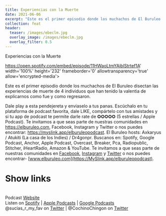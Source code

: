 ```yaml
---
title: Experiencias con la Muerte
date: 2021-06-06
excerpt: "Este es el primer episodio donde los muchachos de El Buruleo disectan las experiencias de muerte de 4 individuos que han tenido la valentia de explicarnos como fue y como regresaron"
collection: feat
header:
  teaser: /images/ebeclm.jpg
  overlay_image: /images/ebeclm.jpg
  overlay_filter: 0.5
---
```


Experiencias con la Muerte

https://open.spotify.com/embed/episode/11HWaoLtmYAiblStrtef1A' width='100%' height='232' frameborder='0' allowtransparency='true' allow='encrypted-media'></iframe>

Este es el primer episodio donde los muchachos de El Buruleo disectan las experiencias de muerte de 4 individuos que han tenido la valentia de explicarnos como fue y como regresaron.

Dale play a esta pendejereta y enviaselo a tus panas. Escúchalo en tu plataforma de podcast favorita, dale LIKE, compártelo con tus amistades y si tu app de podcast te permite darle rate de ✪✪✪✪✪ (5 estrellas / Apple Podcast). Te invitamos a que seas parte de nuestras comunidades en https://elburuleo.com, Facebook, Instagram y Twitter o nos puedes encontrar: https://myslink.app/elburuleopodcast. El Buruleo hosts: Axkaryus / Atukiti (La casa de los Indies) / Dr4gonpr. Buscanos en: Spotify, Google Podcast, Anchor, Apple Podcast, Overcast, Breaker, Pca, Radiopublic, Stitcher, iHeartRadio, Amazon & YouTube. Te invitamos a que seas parte de nuestras comunidades en [Facebook](https://www.facebook.com/elburuleo/), [Instagram](https://instagram.com/elburuleo) y [Twitter](https://twitter.com/elburuleo) o nos puedes encontrar- [www.elburuleo.com](https://MySlink.app/elburuleopodcast).

# Show links

<br> Podcast [Website](https://sucias.xyz)<a href='https://sucias.xyz'><i class='fas fa-link'></i></a>
<br> Listen on [Spotify](https://open.spotify.com/show/3XjoipCU3QzeIaQAAQpBdW)<a href='https://open.spotify.com/show/3XjoipCU3QzeIaQAAQpBdW'><i class='fab fa-spotify'></i></a> | [Apple Podcasts](https://podcasts.apple.com/us/podcast/sucias-are-my-favorite/id1548173787)<i class='fas fa-podcast'></i> | [Google Podcasts](https://podcasts.google.com/feed/aHR0cHM6Ly9hbmNob3IuZm0vcy80MjI0YzYzYy9wb2RjYXN0L3Jzcw)<a href='https://podcasts.google.com/feed/aHR0cHM6Ly9hbmNob3IuZm0vcy80MjI0YzYzYy9wb2RjYXN0L3Jzcw'><i class='fab fa-google-play'></i></a>
<br> @sucias_r_my_fav on [Twitter](https://twitter.com/sucias_r_my_fav)<a href='https://twitter.com/sucias_r_my_fav'><i class='fab fa-twitter'></i></a> | @CochinoChingon on [Twitter](https://twitter.com/cochinochingon)<a href='https://twitter.com/cochinochingon'><i class='fab fa-twitter'></i></a>

